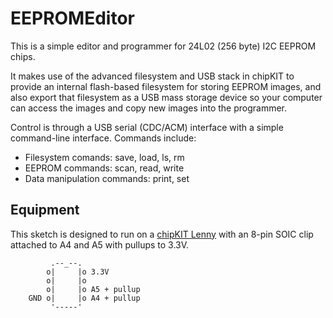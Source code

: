 EEPROMEditor
============

This is a simple editor and programmer for 24L02 (256 byte) I2C EEPROM chips.

It makes use of the advanced filesystem and USB stack in chipKIT to provide an internal
flash-based filesystem for storing EEPROM images, and also export that filesystem
as a USB mass storage device so your computer can access the images and copy new images
into the programmer.

Control is through a USB serial (CDC/ACM) interface with a simple command-line interface.
Commands include:

* Filesystem comands: save, load, ls, rm
* EEPROM commands: scan, read, write
* Data manipulation commands: print, set

Equipment
---------

This sketch is designed to run on a [chipKIT Lenny](https://majenko.co.uk/lenny)
with an 8-pin SOIC clip attached to A4 and A5 with pullups to 3.3V.

```
         .--_--.
        o|     |o 3.3V
        o|     |o
        o|     |o A5 + pullup
    GND o|     |o A4 + pullup
         '-----'
```

